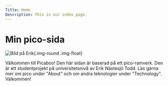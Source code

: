 ```yaml
---
Title: Home
Description: This is our index page.
---
```


Min pico-sida
==========================


<!-- ![Bild på Erik](%assets_url%/img/erik.png){.vert-img}
![Bild på Erik](%assets_url%/img/sanji.png){.vert-img} -->
<!-- ![Bild på Erik](%assets_url%/img/butt_runner.png){.horiz-img} -->
<!-- <a href="https://eriknastesjo.itch.io/poppers" rel="link to game">![Bild på Erik](https://img.itch.zone/aW1hZ2UvNTUwODE4LzYxMzkxNzcuanBn/original/p2afMK.jpg){.horiz-img}</a> -->

![Bild på Erik](%assets_url%/img/haj.png){.img-round .img-float}

Välkommen till Picaboo! Den här sidan är baserad på ett pico-ramverk. Den är ett studentprojekt på universitetsnivå av Erik Nästesjö Todd. Läs gärna mer om pico under "About" och om andra teknologier under "Technology". Välkommen!
